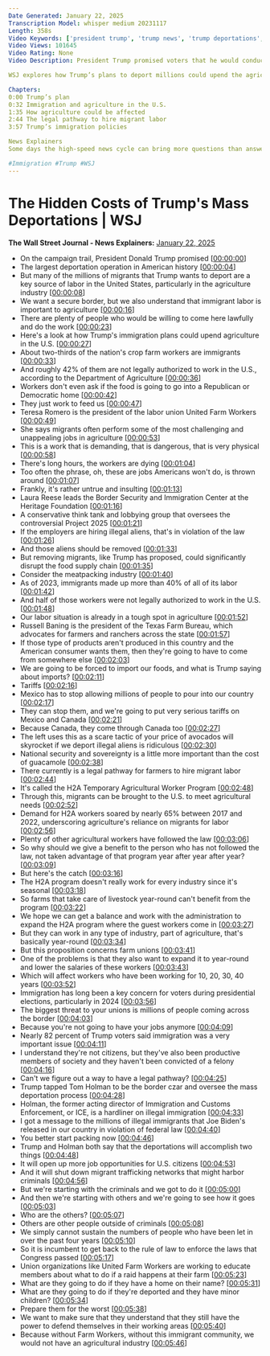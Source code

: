 ```yaml
---
Date Generated: January 22, 2025
Transcription Model: whisper medium 20231117
Length: 358s
Video Keywords: ['president trump', 'trump news', 'trump deportations', 'immigration', 'immigrants', 'immigrant labor', 'agriculture', 'us farming', 'farming industry', 'crop farm workers', 'department of agriculture', 'immigrant workers', 'trump deportation news', 'trump immigration plans', 'food supply chain', 'labor markets', 'undocumented workers', 'tariffs', 'trump tariffs', 'h-2a temporary agricultural workers', 'migrant labor', 'h-2a', 'seasonal work', 'farming', 'supply chain', 'labor', 'trump plans', 'donald trump news', 'politics', 'usnews']
Video Views: 101645
Video Rating: None
Video Description: President Trump promised voters that he would conduct large-scale deportations of illegal immigrants, but millions of them are a key source of labor in U.S. agriculture. About two-thirds of the nation’s crop-farm workers are foreign-born and, according to the labor department, roughly 42% of these immigrants are not legally authorized to work in the U.S. So how would removing these workers impact the food supply chain?

WSJ explores how Trump’s plans to deport millions could upend the agriculture industry.

Chapters:
0:00 Trump’s plan
0:32 Immigration and agriculture in the U.S.
1:35 How agriculture could be affected
2:44 The legal pathway to hire migrant labor
3:57 Trump’s immigration policies 

News Explainers
Some days the high-speed news cycle can bring more questions than answers. WSJ’s news explainers break down the day's biggest stories into bite-size pieces to help you make sense of the news.

#Immigration #Trump #WSJ
---
```


# The Hidden Costs of Trump's Mass Deportations | WSJ
**The Wall Street Journal - News Explainers:** [January 22, 2025](https://www.youtube.com/watch?v=02vRYe2NWSY)
*  On the campaign trail, President Donald Trump promised [[00:00:00](https://www.youtube.com/watch?v=02vRYe2NWSY&t=0.0s)]
*  The largest deportation operation in American history [[00:00:04](https://www.youtube.com/watch?v=02vRYe2NWSY&t=4.0s)]
*  But many of the millions of migrants that Trump wants to deport are a key source of labor in the United States, particularly in the agriculture industry [[00:00:08](https://www.youtube.com/watch?v=02vRYe2NWSY&t=8.0s)]
*  We want a secure border, but we also understand that immigrant labor is important to agriculture [[00:00:16](https://www.youtube.com/watch?v=02vRYe2NWSY&t=16.0s)]
*  There are plenty of people who would be willing to come here lawfully and do the work [[00:00:23](https://www.youtube.com/watch?v=02vRYe2NWSY&t=23.0s)]
*  Here's a look at how Trump's immigration plans could upend agriculture in the U.S. [[00:00:27](https://www.youtube.com/watch?v=02vRYe2NWSY&t=27.0s)]
*  About two-thirds of the nation's crop farm workers are immigrants [[00:00:33](https://www.youtube.com/watch?v=02vRYe2NWSY&t=33.0s)]
*  And roughly 42% of them are not legally authorized to work in the U.S., according to the Department of Agriculture [[00:00:36](https://www.youtube.com/watch?v=02vRYe2NWSY&t=36.0s)]
*  Workers don't even ask if the food is going to go into a Republican or Democratic home [[00:00:42](https://www.youtube.com/watch?v=02vRYe2NWSY&t=42.0s)]
*  They just work to feed us [[00:00:47](https://www.youtube.com/watch?v=02vRYe2NWSY&t=47.0s)]
*  Teresa Romero is the president of the labor union United Farm Workers [[00:00:49](https://www.youtube.com/watch?v=02vRYe2NWSY&t=49.0s)]
*  She says migrants often perform some of the most challenging and unappealing jobs in agriculture [[00:00:53](https://www.youtube.com/watch?v=02vRYe2NWSY&t=53.0s)]
*  This is a work that is demanding, that is dangerous, that is very physical [[00:00:58](https://www.youtube.com/watch?v=02vRYe2NWSY&t=58.0s)]
*  There's long hours, the workers are dying [[00:01:04](https://www.youtube.com/watch?v=02vRYe2NWSY&t=64.0s)]
*  Too often the phrase, oh, these are jobs Americans won't do, is thrown around [[00:01:07](https://www.youtube.com/watch?v=02vRYe2NWSY&t=67.0s)]
*  Frankly, it's rather untrue and insulting [[00:01:13](https://www.youtube.com/watch?v=02vRYe2NWSY&t=73.0s)]
*  Laura Reese leads the Border Security and Immigration Center at the Heritage Foundation [[00:01:16](https://www.youtube.com/watch?v=02vRYe2NWSY&t=76.0s)]
*  A conservative think tank and lobbying group that oversees the controversial Project 2025 [[00:01:21](https://www.youtube.com/watch?v=02vRYe2NWSY&t=81.0s)]
*  If the employers are hiring illegal aliens, that's in violation of the law [[00:01:26](https://www.youtube.com/watch?v=02vRYe2NWSY&t=86.0s)]
*  And those aliens should be removed [[00:01:33](https://www.youtube.com/watch?v=02vRYe2NWSY&t=93.0s)]
*  But removing migrants, like Trump has proposed, could significantly disrupt the food supply chain [[00:01:35](https://www.youtube.com/watch?v=02vRYe2NWSY&t=95.0s)]
*  Consider the meatpacking industry [[00:01:40](https://www.youtube.com/watch?v=02vRYe2NWSY&t=100.0s)]
*  As of 2023, immigrants made up more than 40% of all of its labor [[00:01:42](https://www.youtube.com/watch?v=02vRYe2NWSY&t=102.0s)]
*  And half of those workers were not legally authorized to work in the U.S. [[00:01:48](https://www.youtube.com/watch?v=02vRYe2NWSY&t=108.0s)]
*  Our labor situation is already in a tough spot in agriculture [[00:01:52](https://www.youtube.com/watch?v=02vRYe2NWSY&t=112.0s)]
*  Russell Baning is the president of the Texas Farm Bureau, which advocates for farmers and ranchers across the state [[00:01:57](https://www.youtube.com/watch?v=02vRYe2NWSY&t=117.0s)]
*  If those type of products aren't produced in this country and the American consumer wants them, then they're going to have to come from somewhere else [[00:02:03](https://www.youtube.com/watch?v=02vRYe2NWSY&t=123.0s)]
*  We are going to be forced to import our foods, and what is Trump saying about imports? [[00:02:11](https://www.youtube.com/watch?v=02vRYe2NWSY&t=131.0s)]
*  Tariffs [[00:02:16](https://www.youtube.com/watch?v=02vRYe2NWSY&t=136.0s)]
*  Mexico has to stop allowing millions of people to pour into our country [[00:02:17](https://www.youtube.com/watch?v=02vRYe2NWSY&t=137.0s)]
*  They can stop them, and we're going to put very serious tariffs on Mexico and Canada [[00:02:21](https://www.youtube.com/watch?v=02vRYe2NWSY&t=141.0s)]
*  Because Canada, they come through Canada too [[00:02:27](https://www.youtube.com/watch?v=02vRYe2NWSY&t=147.0s)]
*  The left uses this as a scare tactic of your price of avocados will skyrocket if we deport illegal aliens is ridiculous [[00:02:30](https://www.youtube.com/watch?v=02vRYe2NWSY&t=150.0s)]
*  National security and sovereignty is a little more important than the cost of guacamole [[00:02:38](https://www.youtube.com/watch?v=02vRYe2NWSY&t=158.0s)]
*  There currently is a legal pathway for farmers to hire migrant labor [[00:02:44](https://www.youtube.com/watch?v=02vRYe2NWSY&t=164.0s)]
*  It's called the H2A Temporary Agricultural Worker Program [[00:02:48](https://www.youtube.com/watch?v=02vRYe2NWSY&t=168.0s)]
*  Through this, migrants can be brought to the U.S. to meet agricultural needs [[00:02:52](https://www.youtube.com/watch?v=02vRYe2NWSY&t=172.0s)]
*  Demand for H2A workers soared by nearly 65% between 2017 and 2022, underscoring agriculture's reliance on migrants for labor [[00:02:56](https://www.youtube.com/watch?v=02vRYe2NWSY&t=176.0s)]
*  Plenty of other agricultural workers have followed the law [[00:03:06](https://www.youtube.com/watch?v=02vRYe2NWSY&t=186.0s)]
*  So why should we give a benefit to the person who has not followed the law, not taken advantage of that program year after year after year? [[00:03:09](https://www.youtube.com/watch?v=02vRYe2NWSY&t=189.0s)]
*  But here's the catch [[00:03:16](https://www.youtube.com/watch?v=02vRYe2NWSY&t=196.0s)]
*  The H2A program doesn't really work for every industry since it's seasonal [[00:03:18](https://www.youtube.com/watch?v=02vRYe2NWSY&t=198.0s)]
*  So farms that take care of livestock year-round can't benefit from the program [[00:03:22](https://www.youtube.com/watch?v=02vRYe2NWSY&t=202.0s)]
*  We hope we can get a balance and work with the administration to expand the H2A program where the guest workers come in [[00:03:27](https://www.youtube.com/watch?v=02vRYe2NWSY&t=207.0s)]
*  But they can work in any type of industry, part of agriculture, that's basically year-round [[00:03:34](https://www.youtube.com/watch?v=02vRYe2NWSY&t=214.0s)]
*  But this proposition concerns farm unions [[00:03:41](https://www.youtube.com/watch?v=02vRYe2NWSY&t=221.0s)]
*  One of the problems is that they also want to expand it to year-round and lower the salaries of these workers [[00:03:43](https://www.youtube.com/watch?v=02vRYe2NWSY&t=223.0s)]
*  Which will affect workers who have been working for 10, 20, 30, 40 years [[00:03:52](https://www.youtube.com/watch?v=02vRYe2NWSY&t=232.0s)]
*  Immigration has long been a key concern for voters during presidential elections, particularly in 2024 [[00:03:56](https://www.youtube.com/watch?v=02vRYe2NWSY&t=236.0s)]
*  The biggest threat to your unions is millions of people coming across the border [[00:04:03](https://www.youtube.com/watch?v=02vRYe2NWSY&t=243.0s)]
*  Because you're not going to have your jobs anymore [[00:04:09](https://www.youtube.com/watch?v=02vRYe2NWSY&t=249.0s)]
*  Nearly 82 percent of Trump voters said immigration was a very important issue [[00:04:11](https://www.youtube.com/watch?v=02vRYe2NWSY&t=251.0s)]
*  I understand they're not citizens, but they've also been productive members of society and they haven't been convicted of a felony [[00:04:16](https://www.youtube.com/watch?v=02vRYe2NWSY&t=256.0s)]
*  Can't we figure out a way to have a legal pathway? [[00:04:25](https://www.youtube.com/watch?v=02vRYe2NWSY&t=265.0s)]
*  Trump tapped Tom Holman to be the border czar and oversee the mass deportation process [[00:04:28](https://www.youtube.com/watch?v=02vRYe2NWSY&t=268.0s)]
*  Holman, the former acting director of Immigration and Customs Enforcement, or ICE, is a hardliner on illegal immigration [[00:04:33](https://www.youtube.com/watch?v=02vRYe2NWSY&t=273.0s)]
*  I got a message to the millions of illegal immigrants that Joe Biden's released in our country in violation of federal law [[00:04:40](https://www.youtube.com/watch?v=02vRYe2NWSY&t=280.0s)]
*  You better start packing now [[00:04:46](https://www.youtube.com/watch?v=02vRYe2NWSY&t=286.0s)]
*  Trump and Holman both say that the deportations will accomplish two things [[00:04:48](https://www.youtube.com/watch?v=02vRYe2NWSY&t=288.0s)]
*  It will open up more job opportunities for U.S. citizens [[00:04:53](https://www.youtube.com/watch?v=02vRYe2NWSY&t=293.0s)]
*  And it will shut down migrant trafficking networks that might harbor criminals [[00:04:56](https://www.youtube.com/watch?v=02vRYe2NWSY&t=296.0s)]
*  But we're starting with the criminals and we got to do it [[00:05:00](https://www.youtube.com/watch?v=02vRYe2NWSY&t=300.0s)]
*  And then we're starting with others and we're going to see how it goes [[00:05:03](https://www.youtube.com/watch?v=02vRYe2NWSY&t=303.0s)]
*  Who are the others? [[00:05:07](https://www.youtube.com/watch?v=02vRYe2NWSY&t=307.0s)]
*  Others are other people outside of criminals [[00:05:08](https://www.youtube.com/watch?v=02vRYe2NWSY&t=308.0s)]
*  We simply cannot sustain the numbers of people who have been let in over the past four years [[00:05:10](https://www.youtube.com/watch?v=02vRYe2NWSY&t=310.0s)]
*  So it is incumbent to get back to the rule of law to enforce the laws that Congress passed [[00:05:17](https://www.youtube.com/watch?v=02vRYe2NWSY&t=317.0s)]
*  Union organizations like United Farm Workers are working to educate members about what to do if a raid happens at their farm [[00:05:23](https://www.youtube.com/watch?v=02vRYe2NWSY&t=323.0s)]
*  What are they going to do if they have a home on their name? [[00:05:31](https://www.youtube.com/watch?v=02vRYe2NWSY&t=331.0s)]
*  What are they going to do if they're deported and they have minor children? [[00:05:34](https://www.youtube.com/watch?v=02vRYe2NWSY&t=334.0s)]
*  Prepare them for the worst [[00:05:38](https://www.youtube.com/watch?v=02vRYe2NWSY&t=338.0s)]
*  We want to make sure that they understand that they still have the power to defend themselves in their working areas [[00:05:40](https://www.youtube.com/watch?v=02vRYe2NWSY&t=340.0s)]
*  Because without Farm Workers, without this immigrant community, we would not have an agricultural industry [[00:05:46](https://www.youtube.com/watch?v=02vRYe2NWSY&t=346.0s)]
